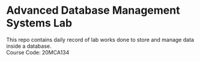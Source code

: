 # Advanced Database Management Systems Lab
This repo contains daily record of lab works done to store and manage data inside a database. <br/>
Course Code:  20MCA134
